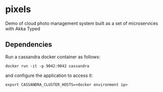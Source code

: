 # pixels
Demo of cloud photo management system built as a set of microservices with Akka Typed

## Dependencies

Run a cassandra docker container as follows:

`docker run -it -p 9042:9042 cassandra`

and configure the application to access it: 

`export CASSANDRA_CLUSTER_HOSTS=<docker environment ip>`

